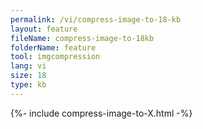 ```yaml
---
permalink: /vi/compress-image-to-18-kb
layout: feature
fileName: compress-image-to-18kb
folderName: feature
tool: imgcompression
lang: vi
size: 18
type: kb
---
```


{%- include compress-image-to-X.html -%}
